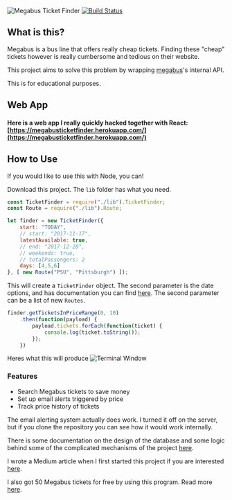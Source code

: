 ![Megabus Ticket Finder](https://i.imgur.com/qwyBbqT.png)
[![Build Status](https://travis-ci.org/varughese/megabus-ticket-finder.svg?branch=master
)](https://travis-ci.org/varughese/megabus-ticket-finder)

## What is this?
Megabus is a bus line that offers really cheap tickets. Finding these "cheap" tickets however is really cumbersome and tedious on their website.

This project aims to solve this problem by wrapping [megabus](http://us.megabus.com)'s internal API.

This is for educational purposes.

## Web App
#### Here is a web app I really quickly hacked together with React: [https://megabusticketfinder.herokuapp.com/](https://megabusticketfinder.herokuapp.com/)

## How to Use
If you would like to use this with Node, you can! 

Download this project. The `lib` folder has what you need.

```js
const TicketFinder = require("./lib").TicketFinder;
const Route = require("./lib").Route;

let finder = new TicketFinder({
	start: "TODAY",
	// start: "2017-11-17",
	latestAvailable: true,
	// end: "2017-12-20",
	// weekends: true,
	// totalPassengers: 2
	days: [4,5,6]
}, [ new Route("PSU", "Pittsburgh") ]);

```

This will create a `TicketFinder` object. The second parameter is the date options, and has documentation you can find [here](https://github.com/varughese/megabus-ticket-finder/blob/master/lib/helpers/dateopts.md). The second parameter can be a list of new `Routes`.

```js
finder.getTicketsInPriceRange(0, 10)
	.then(function(payload) {
		payload.tickets.forEach(function(ticket) {
			console.log(ticket.toString());
		});
	})
```

Heres what this will produce ![Terminal Window](https://i.imgur.com/AfG6y6D.png)

### Features
- Search Megabus tickets to save money
- Set up email alerts triggered by price
- Track price history of tickets

The email alerting system actually does work. I turned it off on the server, but if you clone the repository you can see how it would work internally.

There is some documentation on the design of the database and some logic behind some of the complicated mechanisms of the project [here](https://github.com/varughese/megabus-ticket-finder/blob/master/docs/database.md).

I wrote a Medium article when I first started this project if you are interested [here](https://medium.com/@matvarughese3/creating-a-megabus-scraper-with-node-a7074973c1ab).

I also got 50 Megabus tickets for free by using this program. Read more [here](https://medium.com/@matvarughese3/how-i-got-50-megabus-tickets-for-free-8744b59227e9).
